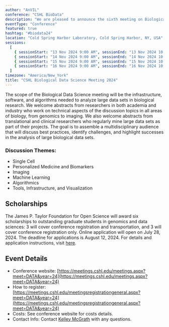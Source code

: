```yaml
---
author: "AnVIL"
conference: "CSHL BioData"
description: "We are pleased to announce the sixth meeting on Biological Data Science."
eventType: "Conference"
featured: true
hashtag: "#biodata24"
location: "Cold Spring Harbor Laboratory, Cold Spring Harbor, NY, USA"
sessions:
  [
    { sessionStart: "13 Nov 2024 9:00 AM", sessionEnd: "13 Nov 2024 10:00PM" },
    { sessionStart: "14 Nov 2024 9:00 AM", sessionEnd: "14 Nov 2024 10:00PM" },
    { sessionStart: "15 Nov 2024 9:00 AM", sessionEnd: "15 Nov 2024 10:00PM" },
    { sessionStart: "16 Nov 2024 9:00 AM", sessionEnd: "16 Nov 2024 10:00PM" },
  ]
timezone: "America/New_York"
title: "CSHL Biological Data Science Meeting 2024"
---
```


<event-hero></event-hero>

The scope of the Biological Data Science meeting will be the infrastructure, software, and algorithms needed to analyze large data sets in biological research. We welcome abstracts from researchers in both academia and industry who work on technical aspects of the discussion topics in all areas of biology, from genomics to imaging. We also welcome abstracts from translational and clinical researchers who regularly mine large data sets as part of their projects. The goal is to assemble a multidisciplinary audience that will discuss best practices, identify challenges, and highlight successes in the analysis of large biological data sets.

### Discussion Themes:

- Single Cell
- Personalized Medicine and Biomarkers
- Imaging
- Machine Learning
- Algorithmics
- Tools, Infrastructure, and Visualization

## Scholarships

The James P. Taylor Foundation for Open Science will award six scholarships to outstanding graduate students in genomics and data sciences: 3 will cover conference registration and transportation, and 3 will cover conference registration only. Online application will open on July 28, 2024. The deadline for applications is August 12, 2024. For details and application instructions, visit [here](https://jxtxfoundation.org/news/2024-07-26-bds).

## Event Details

- Conference website: [https://meetings.cshl.edu/meetings.aspx?meet=DATA&year=24](https://meetings.cshl.edu/meetings.aspx?meet=DATA&year=24)
- How to register: [https://meetings.cshl.edu/meetingsregistrationgeneral.aspx?meet=DATA&year=24](https://meetings.cshl.edu/meetingsregistrationgeneral.aspx?meet=DATA&year=24)
- Costs: See conference website for costs details.
- Contact Info: Contact [Kelley McGrath](mailto:mcgrath@cshl.edu) with any questions.
